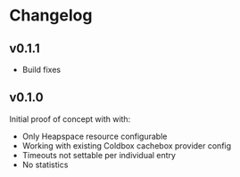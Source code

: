 # Changelog

## v0.1.1

* Build fixes

## v0.1.0

Initial proof of concept with with:

* Only Heapspace resource configurable
* Working with existing Coldbox cachebox provider config
* Timeouts not settable per individual entry
* No statistics
